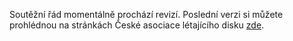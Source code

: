 Soutěžní řád momentálně prochází revizí. Poslední verzi si můžete prohlédnou na stránkách České asociace létajícího disku [zde](https://www.cald.cz/soutezni-rad-ultimate).
